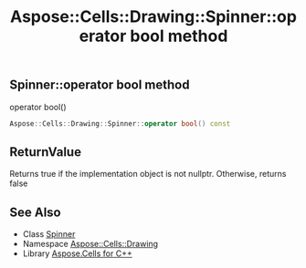 ﻿---
title: Aspose::Cells::Drawing::Spinner::operator bool method
linktitle: operator bool
second_title: Aspose.Cells for C++ API Reference
description: 'Aspose::Cells::Drawing::Spinner::operator bool method. operator bool() in C++.'
type: docs
weight: 400
url: /cpp/aspose.cells.drawing/spinner/operator_bool/
---
## Spinner::operator bool method


operator bool()

```cpp
Aspose::Cells::Drawing::Spinner::operator bool() const
```


## ReturnValue

Returns true if the implementation object is not nullptr. Otherwise, returns false

## See Also

* Class [Spinner](../)
* Namespace [Aspose::Cells::Drawing](../../)
* Library [Aspose.Cells for C++](../../../)
